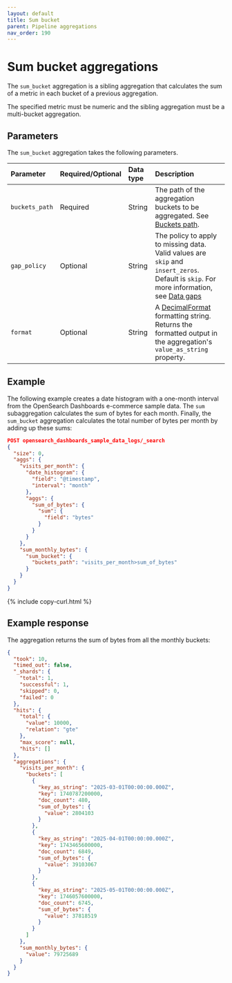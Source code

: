 ```yaml
---
layout: default
title: Sum bucket
parent: Pipeline aggregations
nav_order: 190
---
```


# Sum bucket aggregations

The `sum_bucket` aggregation is a sibling aggregation that calculates the sum of a metric in each bucket of a previous aggregation.

The specified metric must be numeric and the sibling aggregation must be a multi-bucket aggregation.

## Parameters

The `sum_bucket` aggregation takes the following parameters.

| Parameter             | Required/Optional | Data type       | Description |
| :--                   | :--               |  :--            | :--         |
| `buckets_path`        | Required          | String          | The path of the aggregation buckets to be aggregated. See [Buckets path]({{site.url}}{{site.baseurl}}/aggregations/pipeline/index#buckets-path). |
| `gap_policy`          | Optional          | String          | The policy to apply to missing data. Valid values are `skip` and `insert_zeros`. Default is `skip`. For more information, see [Data gaps]({{site.url}}{{site.baseurl}}/aggregations/pipeline/index#data-gaps)|
| `format`              | Optional          | String          | A [DecimalFormat](https://docs.oracle.com/en/java/javase/11/docs/api/java.base/java/text/DecimalFormat.html) formatting string. Returns the formatted output in the aggregation's `value_as_string` property. |

## Example

The following example creates a date histogram with a one-month interval from the OpenSearch Dashboards e-commerce sample data. The `sum` subaggregation calculates the sum of bytes for each month. Finally, the `sum_bucket` aggregation calculates the total number of bytes per month by adding up these sums:

```json
POST opensearch_dashboards_sample_data_logs/_search
{
  "size": 0,
  "aggs": {
    "visits_per_month": {
      "date_histogram": {
        "field": "@timestamp",
        "interval": "month"
      },
      "aggs": {
        "sum_of_bytes": {
          "sum": {
            "field": "bytes"
          }
        }
      }
    },
    "sum_monthly_bytes": {
      "sum_bucket": {
        "buckets_path": "visits_per_month>sum_of_bytes"
      }
    }
  }
}
```
{% include copy-curl.html %}

## Example response

The aggregation returns the sum of bytes from all the monthly buckets:

```json
{
  "took": 10,
  "timed_out": false,
  "_shards": {
    "total": 1,
    "successful": 1,
    "skipped": 0,
    "failed": 0
  },
  "hits": {
    "total": {
      "value": 10000,
      "relation": "gte"
    },
    "max_score": null,
    "hits": []
  },
  "aggregations": {
    "visits_per_month": {
      "buckets": [
        {
          "key_as_string": "2025-03-01T00:00:00.000Z",
          "key": 1740787200000,
          "doc_count": 480,
          "sum_of_bytes": {
            "value": 2804103
          }
        },
        {
          "key_as_string": "2025-04-01T00:00:00.000Z",
          "key": 1743465600000,
          "doc_count": 6849,
          "sum_of_bytes": {
            "value": 39103067
          }
        },
        {
          "key_as_string": "2025-05-01T00:00:00.000Z",
          "key": 1746057600000,
          "doc_count": 6745,
          "sum_of_bytes": {
            "value": 37818519
          }
        }
      ]
    },
    "sum_monthly_bytes": {
      "value": 79725689
    }
  }
}
```


